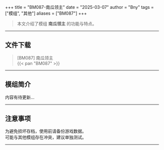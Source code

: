 +++
title = "BM087-南瓜领主"
date = "2025-03-07"
author = "Bny"
tags = ["模组", "其他"]
aliases = ["BM087"]
+++

> 本文介绍了模组 **南瓜领主** 的功能与特点。

---

## 文件下载

> [BM087] 南瓜领主  
{{< pan "BM087" >}}  

---

## 模组简介

>  
内容有待更新...  

---

## 注意事项

>  
为避免损坏存档，使用前请备份游戏数据。  
可能与其他模组存在冲突，建议单独测试。  

---

